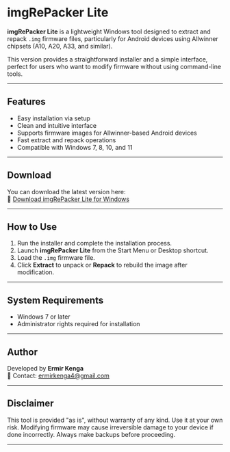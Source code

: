 # imgRePacker Lite

**imgRePacker Lite** is a lightweight Windows tool designed to extract and repack `.img` firmware files, particularly for Android devices using Allwinner chipsets (A10, A20, A33, and similar).

This version provides a straightforward installer and a simple interface, perfect for users who want to modify firmware without using command-line tools.

---

## Features

- Easy installation via setup
- Clean and intuitive interface
- Supports firmware images for Allwinner-based Android devices
- Fast extract and repack operations
- Compatible with Windows 7, 8, 10, and 11

---

## Download

You can download the latest version here:  
🔗 [Download imgRePacker Lite for Windows](ImgRePackerlite_setup.exe)

---

## How to Use

1. Run the installer and complete the installation process.
2. Launch **imgRePacker Lite** from the Start Menu or Desktop shortcut.
3. Load the `.img` firmware file.
4. Click **Extract** to unpack or **Repack** to rebuild the image after modification.

---

## System Requirements

- Windows 7 or later
- Administrator rights required for installation

---

## Author

Developed by **Ermir Kenga**  
📧 Contact: [ermirkenga4@gmail.com](mailto:ermirkenga4@gmail.com)

---

## Disclaimer

This tool is provided "as is", without warranty of any kind. Use it at your own risk. Modifying firmware may cause irreversible damage to your device if done incorrectly. Always make backups before proceeding.

---
